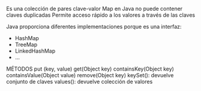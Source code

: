 Es una colección de pares clave-valor
Map en Java no puede contener claves duplicadas
Permite acceso rápido a los valores a través de las claves

Java proporciona diferentes implementaciones porque es una interfaz:
- HashMap
- TreeMap
- LinkedHashMap
- ...


MÉTODOS
put (key, value)
get(Object key)
containsKey(Object key)
containsValue(Object value)
remove(Object key)
keySet(): devuelve conjunto de claves
values(): devuelve colección de valores